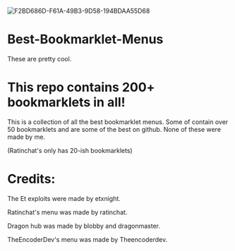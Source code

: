 ![F2BD686D-F61A-49B3-9D58-194BDAA55D68](https://user-images.githubusercontent.com/119009502/235560259-bda18095-5399-4a9e-9099-e330edee5231.png)

# Best-Bookmarklet-Menus
These are pretty cool.

# This repo contains 200+ bookmarklets in all!
This is a collection of all the best bookmarklet menus. Some of contain over 50 bookmarklets
and are some of the best on github. None of these were made by me.

(Ratinchat's only has 20-ish bookmarklets)

# Credits: 

The Et exploits were made by etxnight.

Ratinchat's menu was made by ratinchat.

Dragon hub was made by blobby and dragonmaster.

TheEncoderDev's menu was made by Theencoderdev.

